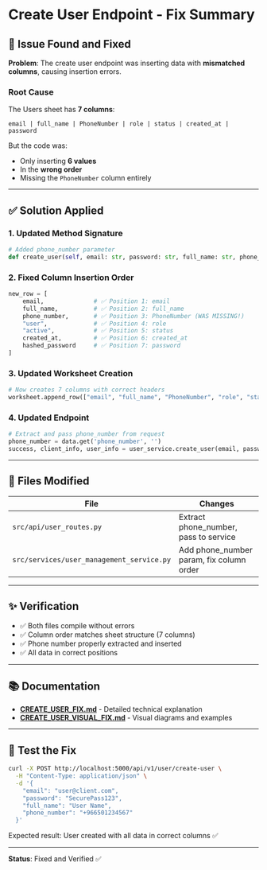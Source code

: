 # Create User Endpoint - Fix Summary

## 🎯 Issue Found and Fixed

**Problem**: The create user endpoint was inserting data with **mismatched columns**, causing insertion errors.

### Root Cause
The Users sheet has **7 columns**:
```
email | full_name | PhoneNumber | role | status | created_at | password
```

But the code was:
- Only inserting **6 values**
- In the **wrong order**
- Missing the `PhoneNumber` column entirely

---

## ✅ Solution Applied

### 1. Updated Method Signature
```python
# Added phone_number parameter
def create_user(self, email: str, password: str, full_name: str, phone_number: str = "")
```

### 2. Fixed Column Insertion Order
```python
new_row = [
    email,              # ✅ Position 1: email
    full_name,          # ✅ Position 2: full_name
    phone_number,       # ✅ Position 3: PhoneNumber (WAS MISSING!)
    "user",             # ✅ Position 4: role
    "active",           # ✅ Position 5: status
    created_at,         # ✅ Position 6: created_at
    hashed_password     # ✅ Position 7: password
]
```

### 3. Updated Worksheet Creation
```python
# Now creates 7 columns with correct headers
worksheet.append_row(["email", "full_name", "PhoneNumber", "role", "status", "created_at", "password"])
```

### 4. Updated Endpoint
```python
# Extract and pass phone_number from request
phone_number = data.get('phone_number', '')
success, client_info, user_info = user_service.create_user(email, password, full_name, phone_number)
```

---

## 📝 Files Modified

| File | Changes |
|------|---------|
| `src/api/user_routes.py` | Extract phone_number, pass to service |
| `src/services/user_management_service.py` | Add phone_number param, fix column order |

---

## ✨ Verification

- ✅ Both files compile without errors
- ✅ Column order matches sheet structure (7 columns)
- ✅ Phone number properly extracted and inserted
- ✅ All data in correct positions

---

## 📚 Documentation

- **[CREATE_USER_FIX.md](./CREATE_USER_FIX.md)** - Detailed technical explanation
- **[CREATE_USER_VISUAL_FIX.md](./CREATE_USER_VISUAL_FIX.md)** - Visual diagrams and examples

---

## 🧪 Test the Fix

```bash
curl -X POST http://localhost:5000/api/v1/user/create-user \
  -H "Content-Type: application/json" \
  -d '{
    "email": "user@client.com",
    "password": "SecurePass123",
    "full_name": "User Name",
    "phone_number": "+966501234567"
  }'
```

Expected result: User created with all data in correct columns ✅

---

**Status**: Fixed and Verified ✅
